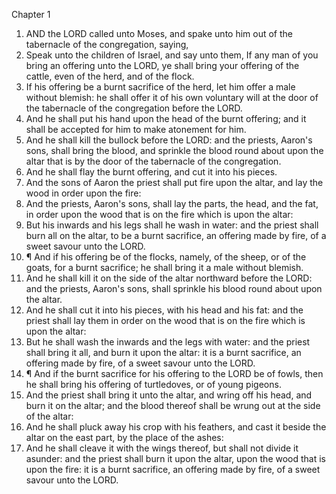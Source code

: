 

Chapter 1

1. AND the LORD called unto Moses, and spake unto him out of the tabernacle of the congregation, saying,
2. Speak unto the children of Israel, and say unto them, If any man of you bring an offering unto the LORD, ye shall bring your offering of the cattle, even of the herd, and of the flock.
3. If his offering be a burnt sacrifice of the herd, let him offer a male without blemish: he shall offer it of his own voluntary will at the door of the tabernacle of the congregation before the LORD.
4. And he shall put his hand upon the head of the burnt offering; and it shall be accepted for him to make atonement for him.
5. And he shall kill the bullock before the LORD: and the priests, Aaron's sons, shall bring the blood, and sprinkle the blood round about upon the altar that is by the door of the tabernacle of the congregation.
6. And he shall flay the burnt offering, and cut it into his pieces.
7. And the sons of Aaron the priest shall put fire upon the altar, and lay the wood in order upon the fire:
8. And the priests, Aaron's sons, shall lay the parts, the head, and the fat, in order upon the wood that is on the fire which is upon the altar:
9. But his inwards and his legs shall he wash in water: and the priest shall burn all on the altar, to be a burnt sacrifice, an offering made by fire, of a sweet savour unto the LORD.
10. ¶ And if his offering be of the flocks, namely, of the sheep, or of the goats, for a burnt sacrifice; he shall bring it a male without blemish.
11. And he shall kill it on the side of the altar northward before the LORD: and the priests, Aaron's sons, shall sprinkle his blood round about upon the altar.
12. And he shall cut it into his pieces, with his head and his fat: and the priest shall lay them in order on the wood that is on the fire which is upon the altar:
13. But he shall wash the inwards and the legs with water: and the priest shall bring it all, and burn it upon the altar: it is a burnt sacrifice, an offering made by fire, of a sweet savour unto the LORD.
14. ¶ And if the burnt sacrifice for his offering to the LORD be of fowls, then he shall bring his offering of turtledoves, or of young pigeons.
15. And the priest shall bring it unto the altar, and wring off his head, and burn it on the altar; and the blood thereof shall be wrung out at the side of the altar:
16. And he shall pluck away his crop with his feathers, and cast it beside the altar on the east part, by the place of the ashes:
17. And he shall cleave it with the wings thereof, but shall not divide it asunder: and the priest shall burn it upon the altar, upon the wood that is upon the fire: it is a burnt sacrifice, an offering made by fire, of a sweet savour unto the LORD.
